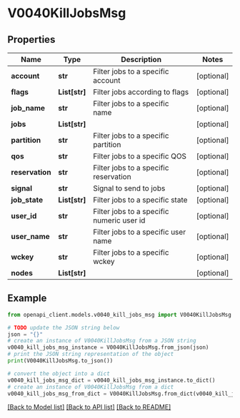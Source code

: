 # V0040KillJobsMsg


## Properties

Name | Type | Description | Notes
------------ | ------------- | ------------- | -------------
**account** | **str** | Filter jobs to a specific account | [optional] 
**flags** | **List[str]** | Filter jobs according to flags | [optional] 
**job_name** | **str** | Filter jobs to a specific name | [optional] 
**jobs** | **List[str]** |  | [optional] 
**partition** | **str** | Filter jobs to a specific partition | [optional] 
**qos** | **str** | Filter jobs to a specific QOS | [optional] 
**reservation** | **str** | Filter jobs to a specific reservation | [optional] 
**signal** | **str** | Signal to send to jobs | [optional] 
**job_state** | **List[str]** | Filter jobs to a specific state | [optional] 
**user_id** | **str** | Filter jobs to a specific numeric user id | [optional] 
**user_name** | **str** | Filter jobs to a specific user name | [optional] 
**wckey** | **str** | Filter jobs to a specific wckey | [optional] 
**nodes** | **List[str]** |  | [optional] 

## Example

```python
from openapi_client.models.v0040_kill_jobs_msg import V0040KillJobsMsg

# TODO update the JSON string below
json = "{}"
# create an instance of V0040KillJobsMsg from a JSON string
v0040_kill_jobs_msg_instance = V0040KillJobsMsg.from_json(json)
# print the JSON string representation of the object
print(V0040KillJobsMsg.to_json())

# convert the object into a dict
v0040_kill_jobs_msg_dict = v0040_kill_jobs_msg_instance.to_dict()
# create an instance of V0040KillJobsMsg from a dict
v0040_kill_jobs_msg_from_dict = V0040KillJobsMsg.from_dict(v0040_kill_jobs_msg_dict)
```
[[Back to Model list]](../README.md#documentation-for-models) [[Back to API list]](../README.md#documentation-for-api-endpoints) [[Back to README]](../README.md)


